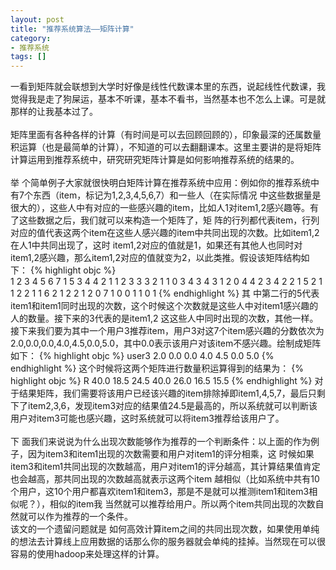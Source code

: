 ```yaml
---
layout: post
title: "推荐系统算法——矩阵计算"
category: 
- 推荐系统
tags: []
---
```




一看到矩阵就会联想到大学时好像是线性代数课本里的东西，说起线性代数课，我觉得我是走了狗屎运，基本不听课，基本不看书，当然基本也不怎么上课。可是就那样的让我基本过了。</br></br>
矩阵里面有各种各样的计算（有时间是可以去回顾回顾的），印象最深的还属数量积运算（也是最简单的计算），不知道的可以去翻翻课本。这里主要讲的是将矩阵计算运用到推荐系统中，研究研究矩阵计算是如何影响推荐系统的结果的。</br></br>
举 个简单例子大家就很快明白矩阵计算在推荐系统中应用：例如你的推荐系统中有7个东西（item，标记为1,2,3,4,5,6,7）和一些人（在实际情况 中这些数据量是很大的），这些人中有对应的一些感兴趣的item，比如人1对item1,2感兴趣等。有了这些数据之后，我们就可以来构造一个矩阵了，矩 阵的行列都代表item，行列对应的值代表这两个item在这些人感兴趣的item中共同出现的次数。比如item1,2在人1中共同出现了，这时 item1,2对应的值就是1，如果还有其他人也同时对item1,2感兴趣，那么item1,2对应的值就变为2，以此类推。假设该矩阵结构如下：
{% highlight objc %}	
		1	2	3	4	5	6	7
1	5	3	4	4	2	1	1
2	3	3	3	2	1	1	0
3	4	3	4	3	1	2	0
4	4	2	3	4	2	2	1
5	2	1	1	2	2	1	1
6	2	1	2	2	1	2	0
7	1	0	0	1	1	0	1
{% endhighlight %}
其 中第二行的5代表item1和item1同时出现的次数，这个时候这个次数就是这些人中对item1感兴趣的人的数量。接下来的3代表的是item1,2 这这些人中同时出现的次数，其他一样。接下来我们要为其中一个用户3推荐item，用户3对这7个item感兴趣的分数依次为 2.0,0.0,0.0,4.0,4.5,0.0,5.0，其中0.0表示该用户对该item不感兴趣。绘制成矩阵如下：
{% highlight objc %}
user3
2.0
0.0
0.0
4.0
4.5
0.0
5.0
{% endhighlight %}
这个时候将这两个矩阵进行数量积运算得到的结果为：
{% highlight objc %}
R
40.0
18.5
24.5
40.0
26.0
16.5
15.5
{% endhighlight %}
对于结果矩阵，我们需要将该用户已经该兴趣的item排除掉即item1,4,5,7，最后只剩下了item2,3,6，发现item3对应的结果值24.5是最高的，所以系统就可以判断该用户对item3可能也感兴趣，这时系统就可以将item3推荐给该用户了。</br></br>
下 面我们来说说为什么出现次数能够作为推荐的一个判断条件：以上面的作为例子，因为item3和item1出现的次数需要和用户对item1的评分相乘，这 时候如果item3和item1共同出现的次数越高，用户对item1的评分越高，其计算结果值肯定也会越高，那共同出现的次数越高就表示这两个item 越相似（比如系统中共有10个用户，这10个用户都喜欢item1和item3，那是不是就可以推测item1和item3相似呢？），相似的item我 当然就可以推荐给用户。所以两个item共同出现的次数自然就可以作为推荐的一个条件。</br>
该文的一个遗留问题就是 如何高效计算item之间的共同出现次数，如果使用单纯的想法去计算线上应用数据的话那么你的服务器就会单纯的挂掉。当然现在可以很容易的使用hadoop来处理这样的计算。